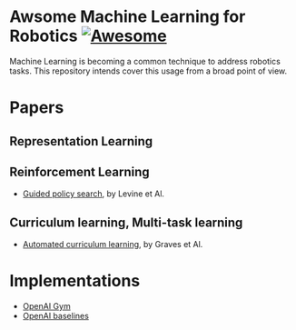 # Awsome Machine Learning for Robotics [![Awesome](https://cdn.rawgit.com/sindresorhus/awesome/d7305f38d29fed78fa85652e3a63e154dd8e8829/media/badge.svg)](https://github.com/sindresorhus/awesome)


Machine Learning is becoming a common technique to address robotics tasks. This repository intends cover this usage from a broad point of view.


# Papers
## Representation Learning

## Reinforcement Learning
* [Guided policy search](https://graphics.stanford.edu/projects/gpspaper/gps_full.pdf), by Levine et Al.

## Curriculum learning, Multi-task learning
* [Automated curriculum learning](https://arxiv.org/abs/1704.03003), by Graves et Al.

# Implementations
* [OpenAI Gym](https://gym.openai.com/)
* [OpenAI baselines](https://github.com/openai/baselines)
